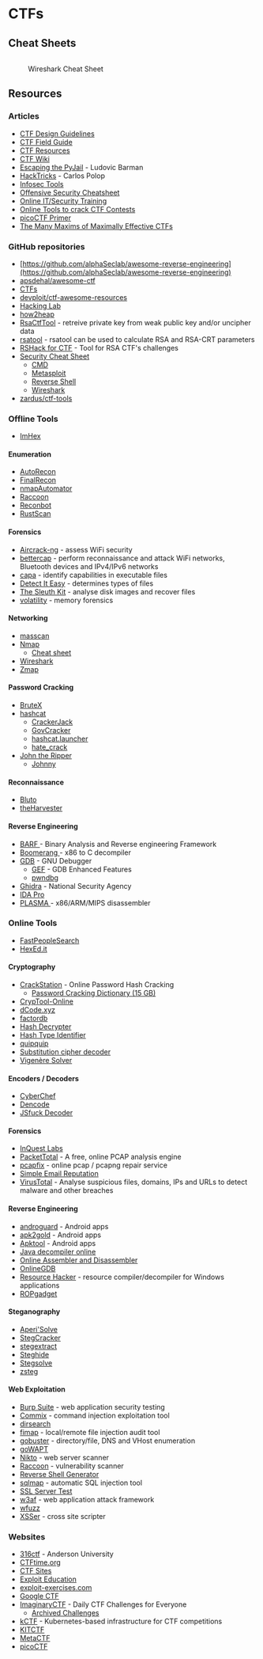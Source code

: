 # CTFs

## Cheat Sheets

<figure><img src="https://cdn.comparitech.com/wp-content/uploads/2019/06/Wireshark-Cheat-Sheet-1.jpg.webp" alt=""><figcaption><p>Wireshark Cheat Sheet</p></figcaption></figure>

## Resources

### Articles

* [CTF Design Guidelines](https://bit.ly/ctf-design)
* [CTF Field Guide](https://trailofbits.github.io/ctf/)
* [CTF Resources](https://ctfs.github.io/resources/)
* [CTF Wiki](https://ctf-wiki.mahaloz.re/)
* [Escaping the PyJail](https://lbarman.ch/blog/pyjail/) - Ludovic Barman
* [HackTricks](https://book.hacktricks.xyz/welcome/readme) - Carlos Polop
* [Infosec Tools](https://shellsharks.com/infosec-tools)
* [Offensive Security Cheatsheet](https://cheatsheet.haax.fr/)
* [Online IT/Security Training](https://shellsharks.com/online-training)
* [Online Tools to crack CTF Contests](https://dhanumaalaian.medium.com/online-tools-to-crack-ctf-contest-1ad7efa958da)
* [picoCTF Primer](https://primer.picoctf.com/)
* [The Many Maxims of Maximally Effective CTFs](https://web.archive.org/web/20201124033521/https://captf.com/maxims.html)

### GitHub repositories

* [https://github.com/alphaSeclab/awesome-reverse-engineering](https://github.com/alphaSeclab/awesome-reverse-engineering)
* [apsdehal/awesome-ctf](https://github.com/apsdehal/awesome-ctf)
* [CTFs](https://github.com/ctfs)
* [devploit/ctf-awesome-resources](https://github.com/devploit/ctf-awesome-resources)
* [Hacking Lab](https://github.com/onealmond/hacking-lab)
* [how2heap](https://github.com/shellphish/how2heap/)
* [RsaCtfTool](https://github.com/RsaCtfTool/RsaCtfTool) - retreive private key from weak public key and/or uncipher data
* [rsatool](https://github.com/ius/rsatool) - rsatool can be used to calculate RSA and RSA-CRT parameters
* [RSHack for CTF](https://github.com/zweisamkeit/RSHack) - Tool for RSA CTF's challenges
* [Security Cheat Sheet](https://github.com/security-cheatsheet)
  * [CMD](https://github.com/security-cheatsheet/cmd-command-cheat-sheet)
  * [Metasploit](https://github.com/security-cheatsheet/metasploit-cheat-sheet)
  * [Reverse Shell](https://github.com/security-cheatsheet/reverse-shell-cheatsheet)
  * [Wireshark](https://github.com/security-cheatsheet/wireshark-cheatsheet)
* [zardus/ctf-tools](https://github.com/zardus/ctf-tools)

### Offline Tools

* [ImHex](https://imhex.werwolv.net/)

#### Enumeration

* [AutoRecon](https://github.com/Tib3rius/AutoRecon)
* [FinalRecon](https://github.com/thewhiteh4t/FinalRecon)
* [nmapAutomator](https://github.com/21y4d/nmapAutomator)
* [Raccoon](https://github.com/evyatarmeged/Raccoon)
* [Reconbot](https://github.com/0bs3ssion/Reconbot)
* [RustScan](https://github.com/RustScan/RustScan)

#### Forensics

* [Aircrack-ng](https://www.aircrack-ng.org/) - assess WiFi security
* [bettercap](https://www.bettercap.org/) - perform reconnaissance and attack WiFi networks, Bluetooth devices and IPv4/IPv6 networks
* [capa](https://github.com/mandiant/capa) - identify capabilities in executable files
* [Detect It Easy](https://github.com/horsicq/Detect-It-Easy) - determines types of files
* [The Sleuth Kit](https://www.sleuthkit.org/) - analyse disk images and recover files
* [volatility](https://github.com/volatilityfoundation/volatility) - memory forensics

#### Networking

* [masscan](https://github.com/robertdavidgraham/masscan)
* [Nmap](https://nmap.org/)
  * [Cheat sheet](https://www.stationx.net/nmap-cheat-sheet/)
* [Wireshark](https://www.wireshark.org/)
* [Zmap](https://zmap.io/)

#### Password Cracking

* [BruteX](https://github.com/1N3/BruteX)
* [hashcat](https://hashcat.net/hashcat/)
  * [CrackerJack](https://github.com/ctxis/crackerjack)
  * [GovCracker](https://github.com/Are-s-h/GovCracker)
  * [hashcat.launcher](https://github.com/s77rt/hashcat.launcher)
  * [hate\_crack](https://github.com/trustedsec/hate\_crack)
* [John the Ripper](https://www.openwall.com/john/)
  * [Johnny](https://github.com/openwall/johnny)

#### Reconnaissance

* [Bluto](https://github.com/darryllane/Bluto)
* [theHarvester](https://github.com/laramies/theHarvester)

#### Reverse Engineering

* [BARF ](https://github.com/programa-stic/barf-project)- Binary Analysis and Reverse engineering Framework
* [Boomerang ](https://github.com/BoomerangDecompiler/boomerang)- x86 to C decompiler
* [GDB](https://www.sourceware.org/gdb/) - GNU Debugger
  * [GEF](https://github.com/hugsy/gef) - GDB Enhanced Features
  * [pwndbg](https://github.com/pwndbg/pwndbg)
* [Ghidra](https://ghidra-sre.org/) - National Security Agency
* [IDA Pro](https://www.hex-rays.com/ida-pro/)
* [PLASMA ](https://github.com/plasma-disassembler/plasma)- x86/ARM/MIPS disassembler

### Online Tools

* [FastPeopleSearch](https://www.fastpeoplesearch.com/)
* [HexEd.it](https://hexed.it/)

#### Cryptography

* [CrackStation](https://crackstation.net/) - Online Password Hash Cracking
  * [Password Cracking Dictionary (15 GB)](https://crackstation.net/crackstation-wordlist-password-cracking-dictionary.htm)
* [CrypTool-Online](https://www.cryptool.org/en/cto/)
* [dCode.xyz](https://www.dcode.fr/en)
* [factordb](http://factordb.com/)
* [Hash Decrypter](https://hashes.com/en/decrypt/hash)
* [Hash Type Identifier](https://hashes.com/en/tools/hash\_identifier)
* [quipquip](https://www.quipqiup.com/)
* [Substitution cipher decoder](https://planetcalc.com/8047/)
* [Vigenère Solver](https://www.guballa.de/vigenere-solver)

#### Encoders / Decoders

* [CyberChef](https://gchq.github.io/CyberChef/)
* [Dencode](https://dencode.com/)
* [JSfuck Decoder](https://enkhee-osiris.github.io/Decoder-JSFuck/)

#### Forensics

* [InQuest Labs](https://labs.inquest.net/)
* [PacketTotal](https://packettotal.com/) - A free, online PCAP analysis engine
* [pcapfix](https://f00l.de/hacking/pcapfix.php) - online pcap / pcapng repair service
* [Simple Email Reputation](https://emailrep.io/)
* [VirusTotal](https://www.virustotal.com/) - Analyse suspicious files, domains, IPs and URLs to detect malware and other breaches

#### Reverse Engineering

* [androguard](https://github.com/androguard/androguard) - Android apps
* [apk2gold](https://github.com/lxdvs/apk2gold) - Android apps
* [Apktool](https://ibotpeaches.github.io/Apktool/) - Android apps
* [Java decompiler online](http://www.javadecompilers.com/)
* [Online Assembler and Disassembler](https://shell-storm.org/online/Online-Assembler-and-Disassembler/)
* [OnlineGDB](https://www.onlinegdb.com/)
* [Resource Hacker](http://www.angusj.com/resourcehacker/) - resource compiler/decompiler for Windows applications
* [ROPgadget](https://github.com/JonathanSalwan/ROPgadget)

#### Steganography

* [Aperi'Solve](https://www.aperisolve.com/)
* [StegCracker](https://github.com/Paradoxis/StegCracker)
* [stegextract](https://github.com/evyatarmeged/stegextract)
* [Steghide](https://steghide.sourceforge.net/)
* [Stegsolve](https://wiki.bi0s.in/steganography/stegsolve/)
* [zsteg](https://github.com/zed-0xff/zsteg/)

#### Web Exploitation

* [Burp Suite](https://portswigger.net/burp) - web application security testing
* [Commix](https://commixproject.com/) - command injection exploitation tool
* [dirsearch](https://github.com/maurosoria/dirsearch)
* [fimap](https://github.com/kurobeats/fimap) - local/remote file injection audit tool
* [gobuster](https://github.com/OJ/gobuster) - directory/file, DNS and VHost enumeration
* [goWAPT](https://github.com/dzonerzy/goWAPT)
* [Nikto](https://github.com/sullo/nikto) - web server scanner
* [Raccoon](https://github.com/evyatarmeged/Raccoon) - vulnerability scanner
* [Reverse Shell Generator](https://www.revshells.com/)
* [sqlmap](https://sqlmap.org/) - automatic SQL injection tool
* [SSL Server Test](https://www.ssllabs.com/ssltest/analyze.html)
* [w3af](https://w3af.org/) - web application attack framework
* [wfuzz](https://github.com/xmendez/wfuzz)
* [XSSer](https://xsser.03c8.net/) - cross site scripter

### Websites

* [316ctf](https://play.316ctf.com/) - Anderson University
* [CTFtime.org](https://ctftime.org/)
* [CTF Sites](https://ctfsites.github.io/)
* [Exploit Education](http://exploit.education/)
* [exploit-exercises.com](https://exploit-exercises.com/)
* [Google CTF](https://capturetheflag.withgoogle.com/beginners-quest)
* [ImaginaryCTF](https://imaginaryctf.org/) - Daily CTF Challenges for Everyone
  * [Archived Challenges](https://imaginaryctf.org/ArchivedChallenges)
* [kCTF](https://google.github.io/kctf/) - Kubernetes-based infrastructure for CTF competitions
* [KITCTF](https://kitctf.de/)
* [MetaCTF](https://metactf.com/)
* [picoCTF](https://picoctf.org/)

